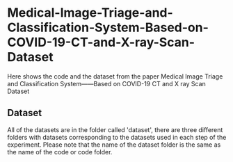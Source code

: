 # Medical-Image-Triage-and-Classification-System-Based-on-COVID-19-CT-and-X-ray-Scan-Dataset

Here shows the code and the dataset from the paper Medical Image Triage and Classification System——Based on COVID-19 CT and X ray Scan Dataset

## Dataset

All of the datasets are in the folder called 'dataset', there are three different folders with datasets corresponding to the datasets used in each step of the experiment. Please note that the name of the dataset folder is the same as the name of the code or code folder.
